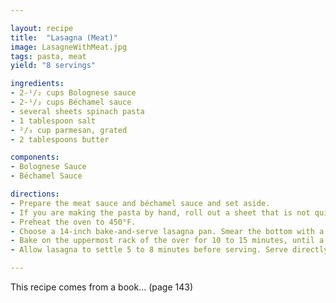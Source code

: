 ```yaml
---

layout: recipe
title:  "Lasagna (Meat)"
image: LasagneWithMeat.jpg
tags: pasta, meat
yield: "8 servings"

ingredients:
- 2-¹/₂ cups Bolognese sauce
- 2-¹/₂ cups Béchamel sauce
- several sheets spinach pasta
- 1 tablespoon salt
- ²/₃ cup parmesan, grated
- 2 tablespoons butter

components:
- Bolognese Sauce
- Béchamel Sauce

directions:
- Prepare the meat sauce and béchamel sauce and set aside.
- If you are making the pasta by hand, roll out a sheet that is not quite paper thin. Cut the dough into rectangular strips about 4-1/2"x11". Do not allow it to dry any longer than it takes to bring 4 quarts of water to a boil. While the water is coming to a boil, lay some clean, dry towels flat on the work counter and set a bowl of cold water near you at the range. When the water boils, add the salt, then drop in 4 of the pasta strips. Stir with a wooden spoon. Cook for just 10 seconds after the water returns to a boil, then retrieve the pasta with a large slotted spoon, dip it in the bowl, and rinse it with cold water. Wring each strip very gently by hand and lay it flat on the towel. Cook all the pasta in the same manner, including the trimmings. When it is all laid out on the towel, pat it dry on top with another towel.
- Preheat the oven to 450°F.
- Choose a 14-inch bake-and-serve lasagna pan. Smear the bottom with a little bit of meat sauce, skimming it from the top, where there is more fat. Place a single layer of pasta in the pan, overlapping the strips, if necessary, no more than 1/4 inch. (Do not prop up the edges of the pasta along the sides of the pan. It will become dry and tough there.) Spread enough sauce on the pasta to dot it with meat, then spread béchamel over the meat sauce. If it is on the salty side, sprinkle the grated cheese sparsely. If it is rather bland, sprinkle the cheese freely. Add another layer of pasta and coat it as before. (Do not make more than 6 think layers of pasta at the maximum, since lasagna shouldn't be too thick, and do not build up the layers any higher than 1/2 inch from the top of the pan.) Use the trimmings to plug up any gaps in the layers. Coat the top layer with béchamel, sprinkle with cheese, and dot lightly with butter.
- Bake on the uppermost rack of the over for 10 to 15 minutes, until a light, golden crust forms on top. Do not bake for more than 15 minutes. If after 10 minutes' baking you see that no crust is beginning to form, raise the oven temperature for the next 5 minutes.
- Allow lasagna to settle 5 to 8 minutes before serving. Serve directly from the pan.

---
```


This recipe comes from a book... (page 143)
